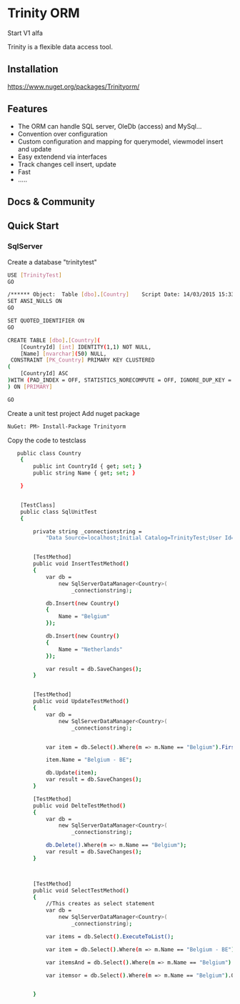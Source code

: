 # Trinity ORM
Start V1 alfa


Trinity is a flexible data access tool.


## Installation

https://www.nuget.org/packages/Trinityorm/


## Features

- The ORM can handle SQL server, OleDb (access) and MySql...
- Convention over configuration
- Custom configuration and mapping for querymodel, viewmodel insert and update
- Easy extendend via interfaces
- Track changes cell insert, update
- Fast
- .....

## Docs & Community

## Quick Start

### SqlServer

Create a database "trinitytest"
```bash
USE [TrinityTest]
GO

/****** Object:  Table [dbo].[Country]    Script Date: 14/03/2015 15:33:35 ******/
SET ANSI_NULLS ON
GO

SET QUOTED_IDENTIFIER ON
GO

CREATE TABLE [dbo].[Country](
	[CountryId] [int] IDENTITY(1,1) NOT NULL,
	[Name] [nvarchar](50) NULL,
 CONSTRAINT [PK_Country] PRIMARY KEY CLUSTERED 
(
	[CountryId] ASC
)WITH (PAD_INDEX = OFF, STATISTICS_NORECOMPUTE = OFF, IGNORE_DUP_KEY = OFF, ALLOW_ROW_LOCKS = ON, ALLOW_PAGE_LOCKS = ON) ON [PRIMARY]
) ON [PRIMARY]

GO
```

Create a unit test project
Add nuget package
```bash  
NuGet: PM> Install-Package Trinityorm 
```
Copy the code to testclass
```bash  
   public class Country
    {
        public int CountryId { get; set; }
        public string Name { get; set; }

    }


    [TestClass]
    public class SqlUnitTest
    {

        private string _connectionstring =
            "Data Source=localhost;Initial Catalog=TrinityTest;User Id=[usernam];Password=[password]";


        [TestMethod]
        public void InsertTestMethod()
        {
            var db =
                new SqlServerDataManager<Country>(
                    _connectionstring);

            db.Insert(new Country()
            {
                Name = "Belgium"
            });

            db.Insert(new Country()
            {
                Name = "Netherlands"
            });

            var result = db.SaveChanges();
        }


        [TestMethod]
        public void UpdateTestMethod()
        {
            var db =
                new SqlServerDataManager<Country>(
                    _connectionstring);


            var item = db.Select().Where(m => m.Name == "Belgium").FirstOrDefault();

            item.Name = "Belgium - BE";

            db.Update(item);
            var result = db.SaveChanges();
        }

        [TestMethod]
        public void DelteTestMethod()
        {
            var db =
                new SqlServerDataManager<Country>(
                    _connectionstring);

            db.Delete().Where(m => m.Name == "Belgium");
            var result = db.SaveChanges();  
        }



        [TestMethod]
        public void SelectTestMethod()
        {
            //This creates as select statement 
            var db =
                new SqlServerDataManager<Country>(
                    _connectionstring);

            var items = db.Select().ExecuteToList();

            var item = db.Select().Where(m => m.Name == "Belgium - BE").FirstOrDefault();

            var itemsAnd = db.Select().Where(m => m.Name == "Belgium").And(m => m.Name == "Netherlands").OrderBy("Name").ExecuteToList();

            var itemsor = db.Select().Where(m => m.Name == "Belgium").Or(m => m.Name == "Netherlands").ExecuteToList();


        }
```








